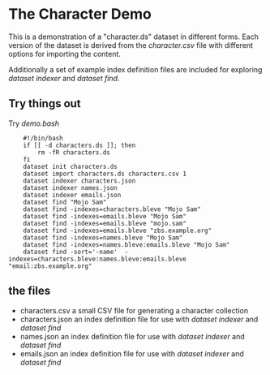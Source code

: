 
# The Character Demo

This is a demonstration of a "character.ds" dataset in different forms. 
Each version of the dataset is derived from the _character.csv_ file with 
different options for importing the content.

Additionally a set of example index definition files are included for
exploring _dataset indexer_ and _dataset find_.

## Try things out

Try _demo.bash_

```shell
    #!/bin/bash
    if [[ -d characters.ds ]]; then
        rm -fR characters.ds
    fi
    dataset init characters.ds
    dataset import characters.ds characters.csv 1
    dataset indexer characters.json
    dataset indexer names.json
    dataset indexer emails.json
    dataset find "Mojo Sam"
    dataset find -indexes=characters.bleve "Mojo Sam"
    dataset find -indexes=emails.bleve "Mojo Sam"
    dataset find -indexes=emails.bleve "mojo.sam"
    dataset find -indexes=emails.bleve "zbs.example.org"
    dataset find -indexes=names.bleve "Mojo Sam"
    dataset find -indexes=names.bleve:emails.bleve "Mojo Sam" 
    dataset find -sort='-name'  -indexes=characters.bleve:names.bleve:emails.bleve "email:zbs.example.org"
```

## the files

+ characters.csv a small CSV file for generating a character collection
+ characters.json an index definition file for use with _dataset indexer_ and _dataset find_
+ names.json an index definition file for use with _dataset indexer_ and _dataset find_
+ emails.json an index definition file for use with _dataset indexer_ and _dataset find_


